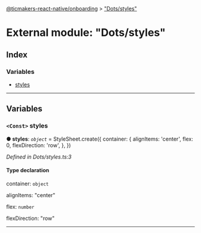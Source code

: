 [@ticmakers-react-native/onboarding](../README.md) > ["Dots/styles"](../modules/_dots_styles_.md)

# External module: "Dots/styles"

## Index

### Variables

* [styles](_dots_styles_.md#styles)

---

## Variables

<a id="styles"></a>

### `<Const>` styles

**● styles**: *`object`* =  StyleSheet.create({
  container: {
    alignItems: 'center',
    flex: 0,
    flexDirection: 'row',
  },
})

*Defined in Dots/styles.ts:3*

#### Type declaration

 container: `object`

 alignItems: "center"

 flex: `number`

 flexDirection: "row"

___

